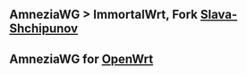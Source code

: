 AmneziaWG > ImmortalWrt, Fork [Slava-Shchipunov](https://github.com/Slava-Shchipunov/awg-openwrt)
----------------------------------------------
AmneziaWG for [OpenWrt](https://github.com/samara1531/awg-openwrt/releases)
-----------------------

